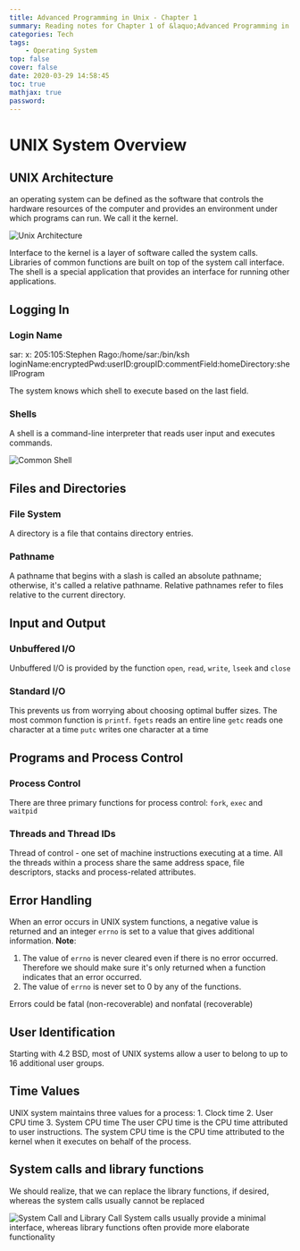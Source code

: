 ```yaml
---
title: Advanced Programming in Unix - Chapter 1
summary: Reading notes for Chapter 1 of &laquo;Advanced Programming in Unix&raquo;
categories: Tech
tags:
    - Operating System
top: false
cover: false
date: 2020-03-29 14:58:45
toc: true
mathjax: true
password:
---
```


# UNIX System Overview



## UNIX Architecture
an operating system can be defined as the software that controls the hardware resources of the computer and provides an environment under which programs can run. We call it the kernel.
<!--more-->

![Unix Architecture](unix_architecture.png)

Interface to the kernel is a layer of software called the system calls.
Libraries of common functions are built on top of the system call interface.
The shell is a special application that provides an interface for running other applications.



## Logging In
### Login Name
sar: x: 205:105:Stephen Rago:/home/sar:/bin/ksh
loginName:encryptedPwd:userID:groupID:commentField:homeDirectory:shellProgram

The system knows which shell to execute based on the last field.
### Shells
A shell is a command-line interpreter that reads user input and executes commands.

![Common Shell](common_shell.png)

## Files and Directories
### File System
A directory is a file that contains directory entries. 
### Pathname
A pathname that begins with a slash is called an absolute pathname; otherwise, it's called a relative pathname. Relative pathnames refer to files relative to the current directory.


## Input and Output
### Unbuffered I/O
Unbuffered I/O is provided by the function `open`, `read`, `write`, `lseek` and `close`	
### Standard I/O
This prevents us from worrying about choosing optimal buffer sizes. 
The most common function is `printf`.
`fgets` reads an entire line
`getc` reads one character at a time
`putc` writes one character at a time

## Programs and Process Control

### Process Control
There are three primary functions for process control: `fork`, `exec` and `waitpid`
### Threads and Thread IDs
Thread of control - one set of machine instructions executing at a time.
All the threads within a process share the same address space, file descriptors, stacks and process-related attributes.


## Error Handling

When an error occurs in UNIX system functions, a negative value is returned and an integer `errno` is set to a value that gives additional information.
**Note**: 
1. The value of `errno` is never cleared even if there is no error occurred. Therefore we should make sure it's only returned when a function indicates that an error occurred. 
2. The value of `errno` is never set to 0 by any of the functions.

Errors could be fatal (non-recoverable) and nonfatal (recoverable)

## User Identification

Starting with 4.2 BSD, most of UNIX systems allow a user to belong to up to 16 additional user groups.

## Time Values

UNIX system maintains three values for a process: 
	1. Clock time
	2. User CPU time
	3. System CPU time
The user CPU time is the CPU time attributed to user instructions. The system CPU time is the CPU time attributed to the kernel when it executes on behalf of the process.

## System calls and library functions
We should realize, that we can replace the library functions, if desired, whereas the system calls usually cannot be replaced

![System Call and Library Call](systemCallAndLibraryCall.png)
System calls usually provide a minimal interface, whereas library functions often provide more elaborate functionality




